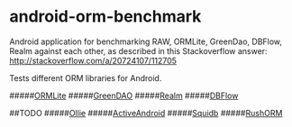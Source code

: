# android-orm-benchmark
Android application for benchmarking RAW, ORMLite, GreenDao, DBFlow, Realm against each other, as described in this Stackoverflow answer: http://stackoverflow.com/a/20724107/112705

Tests different ORM libraries for Android.

#####[ORMLite](http://ormlite.com/)
#####[GreenDAO](http://greendao-orm.com/)
#####[Realm](https://realm.io/)
#####[DBFlow](https://github.com/Raizlabs/DBFlow)

##TODO
#####[Ollie](https://github.com/pardom/Ollie)
#####[ActiveAndroid](http://www.activeandroid.com/)
#####[Squidb](https://github.com/yahoo/squidb)
#####[RushORM](http://www.rushorm.com/)
